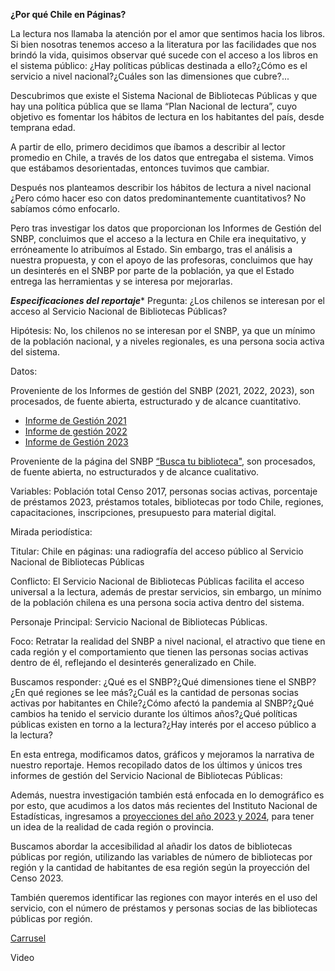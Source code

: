 ****¿Por qué Chile en Páginas?****

La lectura nos llamaba la atención por el amor que sentimos hacia los libros. Si bien nosotras tenemos acceso a la literatura por las facilidades que nos brindó la vida, quisimos observar qué sucede con el acceso a los libros en el sistema público: ¿Hay políticas públicas destinada a ello?¿Cómo es el servicio a nivel nacional?¿Cuáles son las dimensiones que cubre?... 

Descubrimos que existe el Sistema Nacional de Bibliotecas Públicas y que hay una política pública que se llama “Plan Nacional de lectura”, cuyo objetivo es fomentar los hábitos de lectura en los habitantes del país, desde temprana edad.

A partir de ello, primero decidimos que íbamos a describir al lector promedio en Chile, a través de los datos que entregaba el sistema. Vimos que estábamos desorientadas, entonces tuvimos que cambiar.

Después nos planteamos describir los hábitos de lectura a nivel nacional ¿Pero cómo hacer eso con datos predominantemente cuantitativos? No sabíamos cómo enfocarlo. 

Pero tras investigar los datos que proporcionan los Informes de Gestión del SNBP, concluimos que el acceso a la lectura en Chile era inequitativo, y erróneamente lo atribuímos al Estado. Sin embargo, tras el análisis a nuestra propuesta, y con el apoyo de las profesoras, concluimos que hay un desinterés en el SNBP por parte de la población, ya que el Estado entrega las herramientas y se interesa por mejorarlas. 

***Especificaciones del reportaje****
Pregunta: ¿Los chilenos se interesan por el acceso al Servicio Nacional de Bibliotecas Públicas?

Hipótesis: No, los chilenos no se interesan por el SNBP, ya que un mínimo de la población nacional, y a niveles regionales, es una persona socia activa del sistema. 

Datos: 

Proveniente de los Informes de gestión del SNBP (2021, 2022, 2023), son procesados, de fuente abierta, estructurado y de alcance cuantitativo.
* [Informe de Gestión 2021](https://www.bibliotecaspublicas.gob.cl/sites/www.bibliotecaspublicas.gob.cl/files/2022-04/SNBP_informe2021_VF.pdf)  
* [Informe de gestión 2022](https://www.bibliotecaspublicas.gob.cl/sites/www.bibliotecaspublicas.gob.cl/files/2023-04/SNBP_informe2022_1503_0.pdf)  
* [Informe de Gestión 2023](https://www.bibliotecaspublicas.gob.cl/sites/www.bibliotecaspublicas.gob.cl/files/2024-04/SNBP_informe2023_final.pdf)

Proveniente de la página del SNBP [“Busca tu biblioteca"](https://www.bibliotecaspublicas.gob.cl/buscar-biblioteca), son procesados, de fuente abierta, no estructurados y de alcance cualitativo. 

Variables: Población total Censo 2017, personas socias activas, porcentaje de préstamos 2023, préstamos totales, bibliotecas por todo Chile, regiones, capacitaciones, inscripciones, presupuesto para material digital. 

Mirada periodística: 

Titular: Chile en páginas: una radiografía del acceso público al Servicio Nacional de Bibliotecas Públicas

Conflicto: El Servicio Nacional de Bibliotecas Públicas facilita el acceso universal a la lectura, además de prestar servicios, sin embargo, un mínimo de la población chilena es una persona socia activa dentro del sistema. 

Personaje Principal: Servicio Nacional de Bibliotecas Públicas.

Foco: Retratar la realidad del SNBP a nivel nacional, el atractivo que tiene en cada región y el comportamiento que tienen las personas socias activas dentro de él, reflejando el desinterés generalizado en Chile. 

Buscamos responder: ¿Qué es el SNBP?¿Qué dimensiones tiene el SNBP?¿En qué regiones se lee más?¿Cuál es la cantidad de personas socias activas por habitantes en Chile?¿Cómo afectó la pandemia al SNBP?¿Qué cambios ha tenido el servicio durante los últimos años?¿Qué políticas públicas existen en torno a la lectura?¿Hay interés por el acceso público a la lectura?

En esta entrega, modificamos datos, gráficos y mejoramos la narrativa de nuestro reportaje.  Hemos recopilado datos de los últimos y únicos tres informes de gestión del Servicio Nacional de Bibliotecas Públicas:

Además, nuestra investigación también está enfocada en lo demográfico es por esto, que acudimos a los datos más recientes del Instituto Nacional de Estadísticas, ingresamos a [proyecciones del año 2023 y 2024](https://www.ine.gob.cl/docs/default-source/proyecciones-de-poblacion/cuadros-estadisticos/base-2017/ine_estimaciones-y-proyecciones-2002-2035_base-2017_region_area_tabulados.xlsx?sfvrsn=e9bd6edf_6), para tener un idea de la realidad de cada región o provincia. 

Buscamos abordar la accesibilidad al añadir los datos de bibliotecas públicas por región, utilizando las variables de número de bibliotecas por región y la cantidad de habitantes de esa región según la proyección del Censo 2023\.

También queremos identificar las regiones con mayor interés en el uso del servicio, con el número de préstamos y personas socias de las bibliotecas públicas por región.

[Carrusel](https://github.com/Fariver/Proyecto-Chile-en-Paginas/blob/0b04c6d6790c62eab86810ac0042e18da91f2f9e/Entrega_05/Readme/presentacion_chile_en_p%C3%A1ginas.pdf)

Video  
